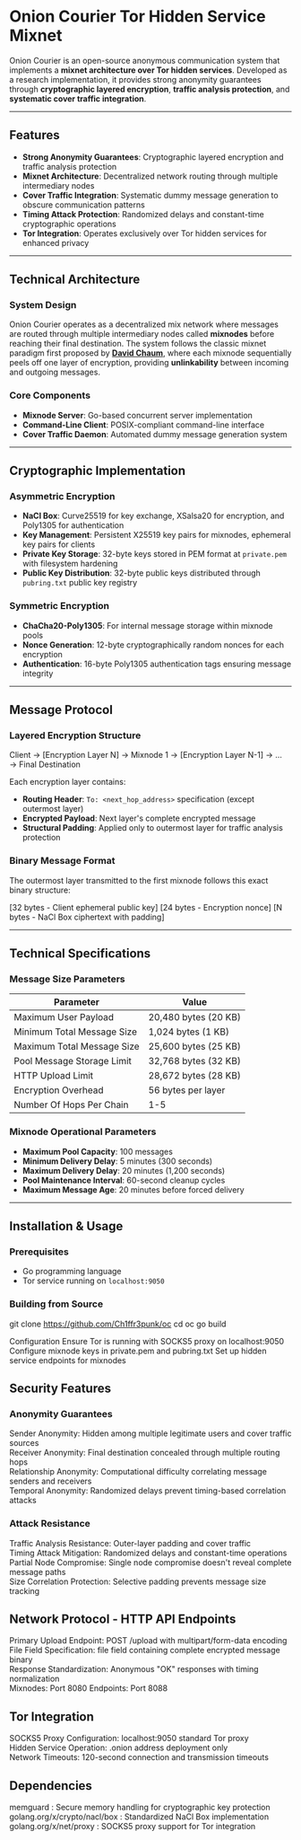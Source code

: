 # Onion Courier Tor Hidden Service Mixnet

Onion Courier is an open-source anonymous communication system that implements a **mixnet architecture over Tor hidden services**. Developed as a research implementation, it provides strong anonymity guarantees through **cryptographic layered encryption**, **traffic analysis protection**, and **systematic cover traffic integration**.

---

## Features

- **Strong Anonymity Guarantees**: Cryptographic layered encryption and traffic analysis protection  
- **Mixnet Architecture**: Decentralized network routing through multiple intermediary nodes  
- **Cover Traffic Integration**: Systematic dummy message generation to obscure communication patterns  
- **Timing Attack Protection**: Randomized delays and constant-time cryptographic operations  
- **Tor Integration**: Operates exclusively over Tor hidden services for enhanced privacy  

---

## Technical Architecture

### System Design

Onion Courier operates as a decentralized mix network where messages are routed through multiple intermediary nodes called **mixnodes** before reaching their final destination. The system follows the classic mixnet paradigm first proposed by [**David Chaum**](https://en.wikipedia.org/wiki/David_Chaum), where each mixnode sequentially peels off one layer of encryption, providing **unlinkability** between incoming and outgoing messages.

### Core Components

- **Mixnode Server**: Go-based concurrent server implementation  
- **Command-Line Client**: POSIX-compliant command-line interface  
- **Cover Traffic Daemon**: Automated dummy message generation system  

---

## Cryptographic Implementation

### Asymmetric Encryption

- **NaCl Box**: Curve25519 for key exchange, XSalsa20 for encryption, and Poly1305 for authentication  
- **Key Management**: Persistent X25519 key pairs for mixnodes, ephemeral key pairs for clients  
- **Private Key Storage**: 32-byte keys stored in PEM format at `private.pem` with filesystem hardening  
- **Public Key Distribution**: 32-byte public keys distributed through `pubring.txt` public key registry  

### Symmetric Encryption

- **ChaCha20-Poly1305**: For internal message storage within mixnode pools  
- **Nonce Generation**: 12-byte cryptographically random nonces for each encryption  
- **Authentication**: 16-byte Poly1305 authentication tags ensuring message integrity  

---

## Message Protocol

### Layered Encryption Structure

Client → [Encryption Layer N] → Mixnode 1 → [Encryption Layer N-1] → ... → Final Destination


Each encryption layer contains:

- **Routing Header**: `To: <next_hop_address>` specification (except outermost layer)  
- **Encrypted Payload**: Next layer's complete encrypted message  
- **Structural Padding**: Applied only to outermost layer for traffic analysis protection  

### Binary Message Format

The outermost layer transmitted to the first mixnode follows this exact binary structure:

[32 bytes - Client ephemeral public key]
[24 bytes - Encryption nonce]
[N bytes - NaCl Box ciphertext with padding]


---

## Technical Specifications

### Message Size Parameters

| Parameter                  | Value                        |
|---------------------------|------------------------------|
| Maximum User Payload      | 20,480 bytes (20 KB)         |
| Minimum Total Message Size| 1,024 bytes (1 KB)           |
| Maximum Total Message Size| 25,600 bytes (25 KB)         |
| Pool Message Storage Limit| 32,768 bytes (32 KB)         |
| HTTP Upload Limit         | 28,672 bytes (28 KB)         |
| Encryption Overhead       | 56 bytes per layer           |
| Number Of Hops Per Chain  | 1-5                          |

### Mixnode Operational Parameters

- **Maximum Pool Capacity**: 100 messages  
- **Minimum Delivery Delay**: 5 minutes (300 seconds)  
- **Maximum Delivery Delay**: 20 minutes (1,200 seconds)  
- **Pool Maintenance Interval**: 60-second cleanup cycles  
- **Maximum Message Age**: 20 minutes before forced delivery  

---

## Installation & Usage

### Prerequisites

- Go programming language  
- Tor service running on `localhost:9050`  

### Building from Source

git clone https://github.com/Ch1ffr3punk/oc
cd oc
go build

Configuration
Ensure Tor is running with SOCKS5 proxy on localhost:9050
Configure mixnode keys in private.pem and pubring.txt
Set up hidden service endpoints for mixnodes

## Security Features

### Anonymity Guarantees
Sender Anonymity: Hidden among multiple legitimate users and cover traffic sources  
Receiver Anonymity: Final destination concealed through multiple routing hops  
Relationship Anonymity: Computational difficulty correlating message senders and receivers  
Temporal Anonymity: Randomized delays prevent timing-based correlation attacks  

### Attack Resistance  
Traffic Analysis Resistance: Outer-layer padding and cover traffic  
Timing Attack Mitigation: Randomized delays and constant-time operations  
Partial Node Compromise: Single node compromise doesn't reveal complete message paths  
Size Correlation Protection: Selective padding prevents message size tracking  

## Network Protocol - HTTP API Endpoints  
Primary Upload Endpoint: POST /upload with multipart/form-data encoding  
File Field Specification: file field containing complete encrypted message binary  
Response Standardization: Anonymous "OK" responses with timing normalization  
Mixnodes: Port 8080 Endpoints: Port 8088

## Tor Integration  
SOCKS5 Proxy Configuration: localhost:9050 standard Tor proxy  
Hidden Service Operation: .onion address deployment only  
Network Timeouts: 120-second connection and transmission timeouts   

## Dependencies  
memguard : Secure memory handling for cryptographic key protection  
golang.org/x/crypto/nacl/box : Standardized NaCl Box implementation  
golang.org/x/net/proxy : SOCKS5 proxy support for Tor integration  
